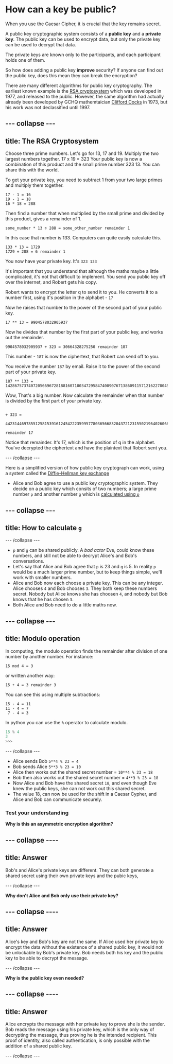 # How can a key be public?

When you use the Caesar Cipher, it is crucial that the key remains secret.

A public key cryptographic system consists of a **public key** and a **private key**. The public key can be used to encrypt data, but only the private key can be used to decrypt that data.

The private keys are known only to the participants, and each participant holds one of them.

So how does adding a public key __improve__ security? If anyone can find out the public key, does this mean they can break the encryption?

There are many different algorithms for public key cryptography. The earliest known example is the [RSA cryptosystem](https://en.wikipedia.org/wiki/RSA_(cryptosystem)) which was developed in 1977, and released to the public. However, the same algorithm had actually already been developed by GCHQ mathemtaician [Clifford Cocks](https://en.wikipedia.org/wiki/Clifford_Cocks) in 1973, but his work was not declassified until 1997.

--- collapse ---
---
title: The RSA Cryptosystem
---
Choose three prime numbers. Let's go for 13, 17 and 19.
Multiply the two largest numbers together. 17 x 19 = 323
Your public key is now a combination of this product and the small prime number 323 13. You can share this with the world.

To get your private key, you need to subtract 1 from your two large primes and multiply them together.

```
17 - 1 = 16
19 - 1 = 18
16 * 18 = 288
```

Then find a number that when multiplied by the small prime and divided by this product, gives a remainder of 1.

```
some_number * 13 ÷ 288 = some_other_number remainder 1
```

In this case that number is 133. Computers can quite easily calculate this.

```
133 * 13 = 1729
1729 ÷ 288 = 6 remainder 1
```

You now have your private key. It's `323 133`

It's important that you understand that although the maths maybe a little complicated, it's not that difficult to implement. You send you public key off over the internet, and Robert gets his copy.

Robert wants to encrypt the letter q to send it to you. He converts it to a number first, using it's position in the alphabet - `17`

Now he raises that number to the power of the second part of your public key.

```
17 ** 13 = 9904578032905937
```
Now he divides that number by the first part of your public key, and works out the remainder.

```
9904578032905937 ÷ 323 = 30664328275250 remainder 187
```

This number - `187` is now the ciphertext, that Robert can send off to you.

You receive the number `187` by email. Raise it to the power of the second part of your private key.

```
187 ** 133 = 142867573740720566967281881607100347295847400907671386091157121622780454369129479664615460769905626347535899931271341842520680048730294079130102722601895364310787622375946501020768888839654428347116807175403923673347503784689653101030237682797486439417148026581600192839120518456938618487878401112343947
```

Wow, That's a big number. Now calculate the remainder when that number is divided by the first part of your private key.

```142867573740720566967281881607100347295847400907671386091157121622780454369129479664615460769905626347535899931271341842520680048730294079130102722601895364310787622375946501020768888839654428347116807175403923673347503784689653101030237682797486439417148026581600192839120518456938618487878401112343947

÷ 323 = 

442314469785512581539161245422235995778036566832043721231550219640260682060418642693079682615153948474292406207252865372224104020193042907357701452102267201984216551240583474414661674655052564333398394342775448312722776663559110370250126302215824888785001731815323491471101026301914858467798032580608

remainder 17
```
Notice that remainder. It's 17, which is the position of q in the alphabet. You've decrypted the ciphertext and have the plaintext that Robert sent you.

--- /collapse ---

Here is a simplified version of how public key cryptograph can work, using a system called the [Diffie-Hellman key exchange](https://en.wikipedia.org/wiki/Diffie%E2%80%93Hellman_key_exchange)

- Alice and Bob agree to use a public key cryptographic system. They decide on a public key which consits of two numbers; a large prime number `p` and another number `g` which is [calculated using `p`](https://en.wikipedia.org/wiki/Primitive_root_modulo_n)

--- collapse ---
---
title: How to calculate `g`
---

--- /collapse ---

- `p` and `g` can be shared publicly. A *bad actor* Eve, could know these numbers, and still not be able to decrypt Alice's and Bob's conversations.
- Let's say that Alice and Bob agree that `p` is 23 and `g` is 5. In reality `p` would be a much larger prime number, but to keep things simple, we'll work with smaller numbers.
- Alice and Bob now each choose a private key. This can be any integer. Alice chooses `4` and Bob chooses `3`. They both keep these numbers secret. Nobody but Alice knows she has choosen `4`, and nobody but Bob knows that he has chosen `3`.
- Both Alice and Bob need to do a little maths now.

--- collapse ---
---
title: Modulo operation
---
In computing, the modulo operation finds the remainder after division of one number by another number.
For instance:

`15 mod 4 = 3`

or written another way:

`15 ÷ 4 = 3 remainder 3`

You can see this using multiple subtractions:

```
15 - 4 = 11
11 - 4 = 7
 7 - 4 = 3
``` 

In python you can use the `%` operator to calculate modulo.

```python
15 % 4
3
>>>
```
--- /collapse ---

- Alice sends Bob `5**4 % 23 = 4`
- Bob sends Alice `5**3 % 23 = 10`
- Alice then works out the shared secret number = `10**4 % 23 = 18`
- Bob then also works out the shared secret number = `4**3 % 23 = 18`
- Now Alice and Bob have the shared secret `18`, and even though Eve knew the public keys, she can not work out this shared secret.
- The value 18, can now be used for the shift in a Caesar Cypher, and Alice and Bob can communicate securely.


### Test your understanding

**Why is this an asymmetric encryption algorithm?**


--- collapse ----
---
title: Answer
---

Bob's and Alice's private keys are different. They can both generate a shared secret using their own private keys and the pubic keys,

--- /collapse ---

**Why don't Alice and Bob only use their private key?**


--- collapse ----
---
title: Answer
---

Alice's key and Bob's key are not the same. If Alice used her private key to encrypt the data without the existence of a shared public key, it would not be unlockable by Bob's private key. Bob needs both his key and the public key to be able to decrypt the message.

--- /collapse ---

**Why is the public key even needed?**


--- collapse ----
---
title: Answer
---
Alice encrypts the message with her private key to prove she is the sender. Bob reads the message using his private key, which is the only way of decrypting the message, thus proving he is the intended recipient. This proof of identity, also called authentication, is only possible with the addition of a shared public key.

--- /collapse ---
